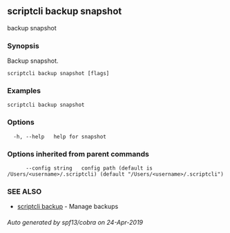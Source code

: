 ## scriptcli backup snapshot

backup snapshot

### Synopsis

Backup snapshot.

```
scriptcli backup snapshot [flags]
```

### Examples

```
scriptcli backup snapshot
```

### Options

```
  -h, --help   help for snapshot
```

### Options inherited from parent commands

```
      --config string   config path (default is /Users/<username>/.scriptcli) (default "/Users/<username>/.scriptcli")
```

### SEE ALSO

* [scriptcli backup](scriptcli_backup.md)	 - Manage backups

###### Auto generated by spf13/cobra on 24-Apr-2019
